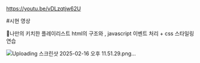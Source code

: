 

https://youtu.be/vDLzqtjw62U

#시현 영상

💖나만의 키치한 플레이리스트 
html의 구조와 , javascript 이벤트 처리 + css 스타일링 연습 


![Uploading 스크린샷 2025-02-16 오후 11.51.29.png…]()
